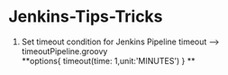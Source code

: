 # Jenkins-Tips-Tricks</br>
1. Set timeout condition for Jenkins Pipeline timeout --> timeoutPipeline.groovy</br>
    **options{ 
        timeout(time: 1,unit:'MINUTES')
    }
**

